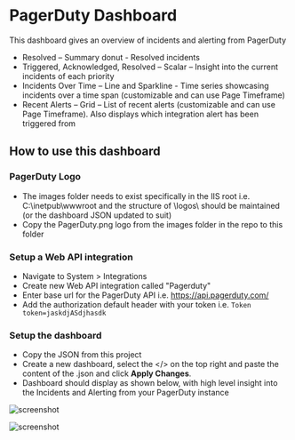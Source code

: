 # PagerDuty Dashboard
This dashboard gives an overview of incidents and alerting from PagerDuty

- Resolved – Summary donut - Resolved incidents
- Triggered, Acknowledged, Resolved – Scalar – Insight into the current incidents of each priority
- Incidents Over Time – Line and Sparkline - Time series showcasing incidents over a time span (customizable and can use Page Timeframe)
- Recent Alerts – Grid – List of recent alerts (customizable and can use Page Timeframe). Also displays which integration alert has been triggered from 


## How to use this dashboard
### PagerDuty Logo
- The images folder needs to exist specifically in the IIS root i.e. C:\inetpub\wwwroot and the structure of \logos\ should be maintained (or the dashboard JSON updated to suit)
- Copy the PagerDuty.png logo from the images folder in the repo to this folder
### Setup a Web API integration
- Navigate to System > Integrations
- Create new Web API integration called "Pagerduty"
- Enter base url for the PagerDuty API i.e. https://api.pagerduty.com/
- Add the authorization default header with your token i.e. ```Token token=jaskdjASdjhasdk```



### Setup the dashboard
- Copy the JSON from this project
- Create a new dashboard, select the </> on the top right and paste the content of the .json and click **Apply Changes**.
- Dashboard should display as shown below, with high level insight into the Incidents and Alerting from your PagerDuty instance
  
![screenshot](https://github.com/squaredup/samples/blob/0c3976838e097a6c9adabbfa17b43f13b21434eb/dashboards/Pagerduty/Images/Pagerduty-Dark.png)

![screenshot](https://github.com/squaredup/samples/blob/0c3976838e097a6c9adabbfa17b43f13b21434eb/dashboards/Pagerduty/Images/Pagerduty-Light.png)
